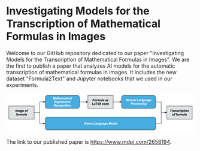 # Investigating Models for the Transcription of Mathematical Formulas in Images
Welcome to our GitHub repository dedicated to our paper "Investigating Models for the Transcription of Mathematical Formulas in Images". We are the first to publish a paper that analyzes AI models for the automatic transcription of mathematical formulas in images. It includes the new dataset "Formula2Text" and Jupyter notebooks that we used in our experiments.


![Processes for transcribing mathematical formulas.](overview.png)


The link to our published paper is https://www.mdpi.com/2658194.
